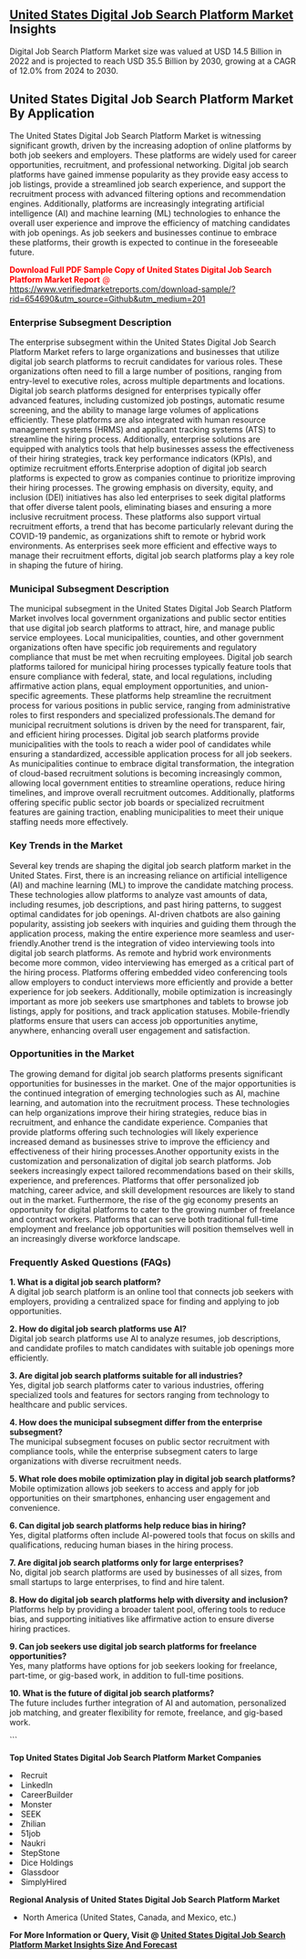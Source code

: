 <h2><a href="https://www.verifiedmarketreports.com/download-sample/?rid=654690&amp;utm_source=Github&amp;utm_medium=201" target="_blank">United States Digital Job Search Platform Market</a> Insights</h2><p>Digital Job Search Platform Market size was valued at USD 14.5 Billion in 2022 and is projected to reach USD 35.5 Billion by 2030, growing at a CAGR of 12.0% from 2024 to 2030.</p><p><h2>United States Digital Job Search Platform Market By Application</h2><p>The United States Digital Job Search Platform Market is witnessing significant growth, driven by the increasing adoption of online platforms by both job seekers and employers. These platforms are widely used for career opportunities, recruitment, and professional networking. Digital job search platforms have gained immense popularity as they provide easy access to job listings, provide a streamlined job search experience, and support the recruitment process with advanced filtering options and recommendation engines. Additionally, platforms are increasingly integrating artificial intelligence (AI) and machine learning (ML) technologies to enhance the overall user experience and improve the efficiency of matching candidates with job openings. As job seekers and businesses continue to embrace these platforms, their growth is expected to continue in the foreseeable future.<p><span class=""><span style="color: #ff0000;"><strong>Download Full PDF Sample Copy of United States Digital Job Search Platform Market Report</strong> @ </span><a href="https://www.verifiedmarketreports.com/download-sample/?rid=654690&amp;utm_source=Github&amp;utm_medium=201" target="_blank">https://www.verifiedmarketreports.com/download-sample/?rid=654690&amp;utm_source=Github&amp;utm_medium=201</a></span></p></p><h3>Enterprise Subsegment Description</h3><p>The enterprise subsegment within the United States Digital Job Search Platform Market refers to large organizations and businesses that utilize digital job search platforms to recruit candidates for various roles. These organizations often need to fill a large number of positions, ranging from entry-level to executive roles, across multiple departments and locations. Digital job search platforms designed for enterprises typically offer advanced features, including customized job postings, automatic resume screening, and the ability to manage large volumes of applications efficiently. These platforms are also integrated with human resource management systems (HRMS) and applicant tracking systems (ATS) to streamline the hiring process. Additionally, enterprise solutions are equipped with analytics tools that help businesses assess the effectiveness of their hiring strategies, track key performance indicators (KPIs), and optimize recruitment efforts.Enterprise adoption of digital job search platforms is expected to grow as companies continue to prioritize improving their hiring processes. The growing emphasis on diversity, equity, and inclusion (DEI) initiatives has also led enterprises to seek digital platforms that offer diverse talent pools, eliminating biases and ensuring a more inclusive recruitment process. These platforms also support virtual recruitment efforts, a trend that has become particularly relevant during the COVID-19 pandemic, as organizations shift to remote or hybrid work environments. As enterprises seek more efficient and effective ways to manage their recruitment efforts, digital job search platforms play a key role in shaping the future of hiring.<h3>Municipal Subsegment Description</h3><p>The municipal subsegment in the United States Digital Job Search Platform Market involves local government organizations and public sector entities that use digital job search platforms to attract, hire, and manage public service employees. Local municipalities, counties, and other government organizations often have specific job requirements and regulatory compliance that must be met when recruiting employees. Digital job search platforms tailored for municipal hiring processes typically feature tools that ensure compliance with federal, state, and local regulations, including affirmative action plans, equal employment opportunities, and union-specific agreements. These platforms help streamline the recruitment process for various positions in public service, ranging from administrative roles to first responders and specialized professionals.The demand for municipal recruitment solutions is driven by the need for transparent, fair, and efficient hiring processes. Digital job search platforms provide municipalities with the tools to reach a wider pool of candidates while ensuring a standardized, accessible application process for all job seekers. As municipalities continue to embrace digital transformation, the integration of cloud-based recruitment solutions is becoming increasingly common, allowing local government entities to streamline operations, reduce hiring timelines, and improve overall recruitment outcomes. Additionally, platforms offering specific public sector job boards or specialized recruitment features are gaining traction, enabling municipalities to meet their unique staffing needs more effectively.<h3>Key Trends in the Market</h3><p>Several key trends are shaping the digital job search platform market in the United States. First, there is an increasing reliance on artificial intelligence (AI) and machine learning (ML) to improve the candidate matching process. These technologies allow platforms to analyze vast amounts of data, including resumes, job descriptions, and past hiring patterns, to suggest optimal candidates for job openings. AI-driven chatbots are also gaining popularity, assisting job seekers with inquiries and guiding them through the application process, making the entire experience more seamless and user-friendly.Another trend is the integration of video interviewing tools into digital job search platforms. As remote and hybrid work environments become more common, video interviewing has emerged as a critical part of the hiring process. Platforms offering embedded video conferencing tools allow employers to conduct interviews more efficiently and provide a better experience for job seekers. Additionally, mobile optimization is increasingly important as more job seekers use smartphones and tablets to browse job listings, apply for positions, and track application statuses. Mobile-friendly platforms ensure that users can access job opportunities anytime, anywhere, enhancing overall user engagement and satisfaction.<h3>Opportunities in the Market</h3><p>The growing demand for digital job search platforms presents significant opportunities for businesses in the market. One of the major opportunities is the continued integration of emerging technologies such as AI, machine learning, and automation into the recruitment process. These technologies can help organizations improve their hiring strategies, reduce bias in recruitment, and enhance the candidate experience. Companies that provide platforms offering such technologies will likely experience increased demand as businesses strive to improve the efficiency and effectiveness of their hiring processes.Another opportunity exists in the customization and personalization of digital job search platforms. Job seekers increasingly expect tailored recommendations based on their skills, experience, and preferences. Platforms that offer personalized job matching, career advice, and skill development resources are likely to stand out in the market. Furthermore, the rise of the gig economy presents an opportunity for digital platforms to cater to the growing number of freelance and contract workers. Platforms that can serve both traditional full-time employment and freelance job opportunities will position themselves well in an increasingly diverse workforce landscape.<h3>Frequently Asked Questions (FAQs)</h3><p><strong>1. What is a digital job search platform?</strong><br> A digital job search platform is an online tool that connects job seekers with employers, providing a centralized space for finding and applying to job opportunities.</p><p><strong>2. How do digital job search platforms use AI?</strong><br> Digital job search platforms use AI to analyze resumes, job descriptions, and candidate profiles to match candidates with suitable job openings more efficiently.</p><p><strong>3. Are digital job search platforms suitable for all industries?</strong><br> Yes, digital job search platforms cater to various industries, offering specialized tools and features for sectors ranging from technology to healthcare and public services.</p><p><strong>4. How does the municipal subsegment differ from the enterprise subsegment?</strong><br> The municipal subsegment focuses on public sector recruitment with compliance tools, while the enterprise subsegment caters to large organizations with diverse recruitment needs.</p><p><strong>5. What role does mobile optimization play in digital job search platforms?</strong><br> Mobile optimization allows job seekers to access and apply for job opportunities on their smartphones, enhancing user engagement and convenience.</p><p><strong>6. Can digital job search platforms help reduce bias in hiring?</strong><br> Yes, digital platforms often include AI-powered tools that focus on skills and qualifications, reducing human biases in the hiring process.</p><p><strong>7. Are digital job search platforms only for large enterprises?</strong><br> No, digital job search platforms are used by businesses of all sizes, from small startups to large enterprises, to find and hire talent.</p><p><strong>8. How do digital job search platforms help with diversity and inclusion?</strong><br> Platforms help by providing a broader talent pool, offering tools to reduce bias, and supporting initiatives like affirmative action to ensure diverse hiring practices.</p><p><strong>9. Can job seekers use digital job search platforms for freelance opportunities?</strong><br> Yes, many platforms have options for job seekers looking for freelance, part-time, or gig-based work, in addition to full-time positions.</p><p><strong>10. What is the future of digital job search platforms?</strong><br> The future includes further integration of AI and automation, personalized job matching, and greater flexibility for remote, freelance, and gig-based work.</p>```</p><p><strong>Top United States Digital Job Search Platform Market Companies</strong></p><div data-test-id=""><p><li>Recruit</li><li> LinkedIn</li><li> CareerBuilder</li><li> Monster</li><li> SEEK</li><li> Zhilian</li><li> 51job</li><li> Naukri</li><li> StepStone</li><li> Dice Holdings</li><li> Glassdoor</li><li> SimplyHired</li></p><div><strong>Regional Analysis of&nbsp;United States Digital Job Search Platform Market</strong></div><ul><li dir="ltr"><p dir="ltr">North America&nbsp;(United States, Canada, and Mexico, etc.)</p></li></ul><p><strong>For More Information or Query, Visit @&nbsp;</strong><strong><a href="https://www.verifiedmarketreports.com/product/digital-job-search-platform-market/?utm_source=Github&amp;utm_medium=201" target="_blank">United States Digital Job Search Platform Market Insights Size And Forecast</a></strong></p></div>
